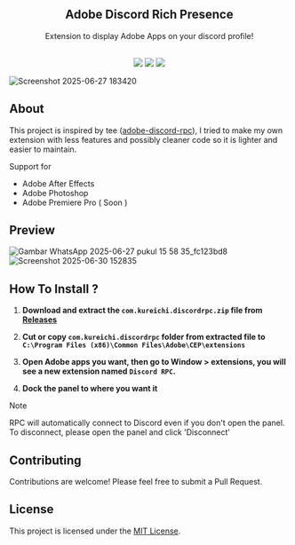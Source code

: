 <div align="center">
<h2>Adobe Discord Rich Presence</h2>
  <p>
    Extension to display Adobe Apps on your discord profile!
    <br />
  </p>
    <br />
    <img src="https://img.shields.io/badge/Status-Under%20Development-green?style=for-the-badge">
    <img src="https://img.shields.io/badge/License-MIT-blue?style=for-the-badge">
    <img src="https://img.shields.io/badge/Build%20with-Native%20js-yellow?style=for-the-badge">
</div>


![Screenshot 2025-06-27 183420](https://github.com/user-attachments/assets/3a434c51-012b-4d59-9085-d3142a520e28)



## About
This project is inspired by tee ([adobe-discord-rpc](https://github.com/teeteeteeteetee/adobe-discord-rpc)), I tried to make my own extension with less features and possibly cleaner code so it is lighter and easier to maintain.



Support for 
- Adobe After Effects
- Adobe Photoshop
- Adobe Premiere Pro ( Soon )



## Preview
![Gambar WhatsApp 2025-06-27 pukul 15 58 35_fc123bd8](https://github.com/user-attachments/assets/6adaad16-f388-4db0-8835-93320d408d1d) ![Screenshot 2025-06-30 152835](https://res.cloudinary.com/ddsuizdgf/image/upload/v1751272350/Screenshot_2025-06-30_152835_ame70m.jpg)

## How To Install ?
1. **Download and extract the ```com.kureichi.discordrpc.zip``` file from [Releases](https://github.com/Kuredew/adobe-discord-rpc/releases)**

2. **Cut or copy ```com.kureichi.discordrpc``` folder from extracted file to ```C:\Program Files (x86)\Common Files\Adobe\CEP\extensions```**
4. **Open Adobe apps you want, then go to Window > extensions, you will see a new extension named ```Discord RPC```.**
5. **Dock the panel to where you want it**

> [!NOTE]  
> RPC will automatically connect to Discord even if you don't open the panel. To disconnect, please open the panel and click 'Disconnect'

## Contributing

Contributions are welcome! Please feel free to submit a Pull Request.

## License

This project is licensed under the [MIT License](LICENSE.md).
